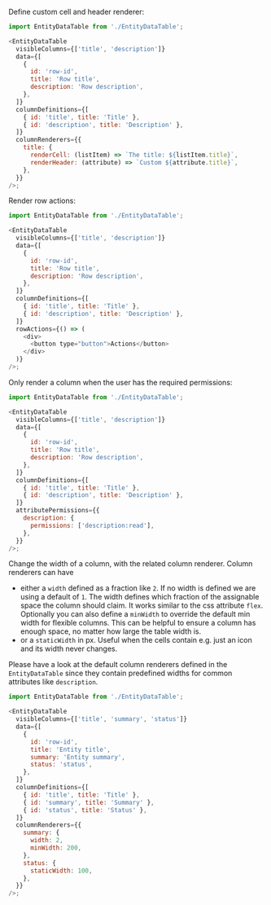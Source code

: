 Define custom cell and header renderer:

```js
import EntityDataTable from './EntityDataTable';

<EntityDataTable
  visibleColumns={['title', 'description']}
  data={[
    {
      id: 'row-id',
      title: 'Row title',
      description: 'Row description',
    },
  ]}
  columnDefinitions={[
    { id: 'title', title: 'Title' },
    { id: 'description', title: 'Description' },
  ]}
  columnRenderers={{
    title: {
      renderCell: (listItem) => `The title: ${listItem.title}`,
      renderHeader: (attribute) => `Custom ${attribute.title}`,
    },
  }}
/>;
```

Render row actions:

```js
import EntityDataTable from './EntityDataTable';

<EntityDataTable
  visibleColumns={['title', 'description']}
  data={[
    {
      id: 'row-id',
      title: 'Row title',
      description: 'Row description',
    },
  ]}
  columnDefinitions={[
    { id: 'title', title: 'Title' },
    { id: 'description', title: 'Description' },
  ]}
  rowActions={() => (
    <div>
      <button type="button">Actions</button>
    </div>
  )}
/>;
```

Only render a column when the user has the required permissions:

```js
import EntityDataTable from './EntityDataTable';

<EntityDataTable
  visibleColumns={['title', 'description']}
  data={[
    {
      id: 'row-id',
      title: 'Row title',
      description: 'Row description',
    },
  ]}
  columnDefinitions={[
    { id: 'title', title: 'Title' },
    { id: 'description', title: 'Description' },
  ]}
  attributePermissions={{
    description: {
      permissions: ['description:read'],
    },
  }}
/>;
```

Change the width of a column, with the related column renderer. Column renderers can have

- either a `width` defined as a fraction like `2`. If no width is defined we are using a default of `1`.
  The width defines which fraction of the assignable space the column should claim. It works similar to the css attribute `flex`.
  Optionally you can also define a `minWidth` to override the default min width for flexible columns. This can be helpful to ensure a column has enough space, no matter how large the table width is.
- or a `staticWidth` in px. Useful when the cells contain e.g. just an icon and its width never changes.

Please have a look at the default column renderers defined in the `EntityDataTable` since they contain predefined widths for common attributes like `description`.

```js
import EntityDataTable from './EntityDataTable';

<EntityDataTable
  visibleColumns={['title', 'summary', 'status']}
  data={[
    {
      id: 'row-id',
      title: 'Entity title',
      summary: 'Entity summary',
      status: 'status',
    },
  ]}
  columnDefinitions={[
    { id: 'title', title: 'Title' },
    { id: 'summary', title: 'Summary' },
    { id: 'status', title: 'Status' },
  ]}
  columnRenderers={{
    summary: {
      width: 2,
      minWidth: 200,
    },
    status: {
      staticWidth: 100,
    },
  }}
/>;
```
